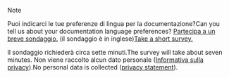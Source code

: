 > [!NOTE]
><span data-ttu-id="bde42-101">Puoi indicarci le tue preferenze di lingua per la documentazione?</span><span class="sxs-lookup"><span data-stu-id="bde42-101">Can you tell us about your documentation language preferences?</span></span> <span data-ttu-id="bde42-102">[Partecipa a un breve sondaggio.](https://aka.ms/BAG_Docs_Language_Survey) (il sondaggio è in inglese)</span><span class="sxs-lookup"><span data-stu-id="bde42-102">[Take a short survey.](https://aka.ms/BAG_Docs_Language_Survey)</span></span>
>
><span data-ttu-id="bde42-103">Il sondaggio richiederà circa sette minuti.</span><span class="sxs-lookup"><span data-stu-id="bde42-103">The survey will take about seven minutes.</span></span> <span data-ttu-id="bde42-104">Non viene raccolto alcun dato personale ([Informativa sulla privacy](https://go.microsoft.com/fwlink/?LinkId=521839)).</span><span class="sxs-lookup"><span data-stu-id="bde42-104">No personal data is collected ([privacy statement](https://go.microsoft.com/fwlink/?LinkId=521839)).</span></span>
